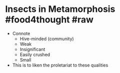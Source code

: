 # Insects in Metamorphosis #food4thought #raw 
- Connote
	- Hive-minded (community)
	- Weak
	- Insignificant
	- Easily crushed
	- Small
- This is to liken the proletariat to these qualities
